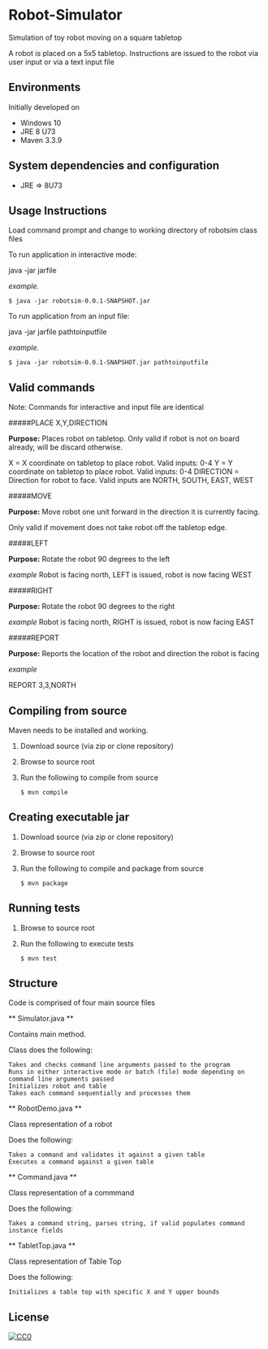 # Robot-Simulator

Simulation of toy robot moving on a square tabletop

A robot is placed on a 5x5 tabletop. Instructions are issued to the robot via user input or via a text input file

## Environments

Initially developed on

* Windows 10
* JRE 8 U73
* Maven 3.3.9

## System dependencies and configuration

* JRE => 8U73

## Usage Instructions

Load command prompt and change to working directory of robotsim class files

To run application in interactive mode:

java -jar jarfile

_example._ 

	$ java -jar robotsim-0.0.1-SNAPSHOT.jar

To run application from an input file:

java -jar jarfile pathtoinputfile

_example._ 

	$ java -jar robotsim-0.0.1-SNAPSHOT.jar pathtoinputfile
	
## Valid commands

Note: Commands for interactive and input file are identical

#####PLACE X,Y,DIRECTION

**Purpose:** Places robot on tabletop. Only valid if robot is not on board already, will be discard otherwise.

X = X coordinate on tabletop to place robot. Valid inputs: 0-4
Y = Y coordinate on tabletop to place robot. Valid inputs: 0-4
DIRECTION = Direction for robot to face. Valid inputs are NORTH, SOUTH, EAST, WEST

#####MOVE

**Purpose:** Move robot one unit forward in the direction it is currently facing.

Only valid if movement does not take robot off the tabletop edge.

#####LEFT

**Purpose:** Rotate the robot 90 degrees to the left

_example_ Robot is facing north, LEFT is issued, robot is now facing WEST

#####RIGHT

**Purpose:** Rotate the robot 90 degrees to the right

_example_ Robot is facing north, RIGHT is issued, robot is now facing EAST

#####REPORT

**Purpose:** Reports the location of the robot and direction the robot is facing

_example_

REPORT
3,3,NORTH

## Compiling from source

Maven needs to be installed and working.

1. Download source (via zip or clone repository)
2. Browse to source root
3. Run the following to compile from source

    ```console
	$ mvn compile
	```

## Creating executable jar

1. Download source (via zip or clone repository)
2. Browse to source root
3. Run the following to compile and package from source

    ```console
	$ mvn package
	```

## Running tests

1. Browse to source root
2. Run the following to execute tests

    ```console
	$ mvn test
	```

## Structure

Code is comprised of four main source files

** Simulator.java **

Contains main method.

Class does the following:

    Takes and checks command line arguments passed to the program
    Runs in either interactive mode or batch (file) mode depending on command line arguments passed
    Initializes robot and table
    Takes each command sequentially and processes them
    
** RobotDemo.java **

Class representation of a robot

Does the following:
    
    Takes a command and validates it against a given table
    Executes a command against a given table
    
** Command.java **

Class representation of a commmand

Does the following:

    Takes a command string, parses string, if valid populates command instance fields

** TabletTop.java **

Class representation of Table Top

Does the following:

    Initializes a table top with specific X and Y upper bounds

## License

[![CC0](https://licensebuttons.net/p/zero/1.0/88x31.png)](http://creativecommons.org/publicdomain/zero/1.0/)
